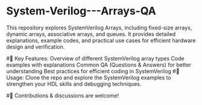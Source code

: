 # System-Verilog---Arrays-QA
This repository explores SystemVerilog Arrays, including fixed-size arrays, dynamic arrays, associative arrays, and queues. It provides detailed explanations, example codes, and practical use cases for efficient hardware design and verification.

#📌 Key Features:
Overview of different SystemVerilog array types
Code examples with explanations
Common QA (Questions & Answers) for better understanding
Best practices for efficient coding in SystemVerilog
#🚀 Usage:
Clone the repo and explore the SystemVerilog examples to strengthen your HDL skills and debugging techniques.

#📢 Contributions & discussions are welcome!
